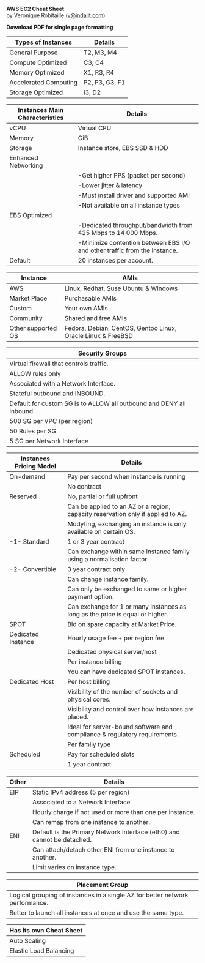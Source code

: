 **AWS EC2 Cheat Sheet**  
by Veronique Robitaille (v@indalit.com) 
  
**Download PDF for single page formatting** 


Types of Instances	|	Details |
------------------- | ----------------
General Purpose	| T2, M3, M4		|
Compute Optimized	| C3, C4 |
Memory Optimized | X1, R3, R4 |		
Accelerated Computing	| P2, P3, G3, F1 |			
Storage Optimized	| I3, D2			|



Instances Main Characteristics | Details |
------------------------------ | ------------------------				
vCPU | Virtual CPU			|
Memory	| GiB		  
Storage | Instance store, EBS SSD & HDD		|		 
Enhanced Networking |  |
 || -Get higher PPS (packet per second)			|	
 || -Lower jitter & latency				|
 || -Must install driver and supported AMI	|			
 || -Not available on all instance types				|
EBS Optimized | |
 || -Dedicated throughput/bandwidth from 425 Mbps to 14 000 Mbps.		|	
 || -Minimize contention between EBS I/O and other traffic from the instance.		|		
Default | 20 instances per account.		|



Instance | AMIs			  
---------|-----------
AWS | Linux, Redhat, Suse Ubuntu & Windows			  	
Market Place | Purchasable AMIs			     	
Custom | Your own AMIs			  	
Community | Shared and free AMIs			
Other supported OS | Fedora, Debian, CentOS, Gentoo Linux, Oracle Linux & FreeBSD			


			
Security Groups	| 
--------------- | 	
 | Virtual firewall that controls traffic.				
 | ALLOW rules only			
 | Associated with a Network Interface.				
 | Stateful outbound and INBOUND.			
 | Default for custom SG is to ALLOW all outbound and DENY all inbound.				
 | 500 SG per VPC (per region)		
 | 50 Rules per SG		
 | 5 SG per Network Interface		



Instances Pricing Model |  Details
------------------------ | ------------------ 
On-demand | Pay per second when instance is running
   || No contract
Reserved | No, partial or full upfront
   || Can be applied to an AZ or a region, capacity reservation only if applied to AZ.
   || Modyfing, exchanging an instance is only available on certain OS.
  -1-  Standard | 1 or 3 year contract
   || Can exchange within same instance family using a normalisation factor.
  -2-  Convertible |  3 year contract only
   || Can change instance family.
   || Can only be exchanged to same or higher payment option.
   || Can exchange for 1 or many instances as long as the price is equal or higher.
SPOT | Bid on spare capacity at Market Price.
Dedicated Instance | Hourly usage fee + per region fee
   || Dedicated physical server/host
   || Per instance billing
   || You can have dedicated SPOT instances.
Dedicated Host | Per host billing
   || Visibility of the number of sockets and physical cores.  
   || Visibility and control over how instances are placed.  
   || Ideal for server-bound software and compliance & regulatory requirements. 
   || Per family type  
Scheduled | Pay for scheduled slots
   || 1 year contract



  
Other       | Details
----------- | -------------
EIP | Static IPv4 address (5 per region)
   || Associated to a Network Interface
   || Hourly charge if not used or more than one per instance.
   || Can remap from one instance to another.
ENI | Default is the Primary Network Interface (eth0) and cannot be detached.
   || Can attach/detach other ENI from one instance to another.
   || Limit varies on instance type.



  
Placement Group |  
----------------|
| Logical grouping of instances in a single AZ for better network performance.  
| Better to launch all instances at once and use the same type. 



Has its own Cheat Sheet |
------------------------ |
 | Auto Scaling  
 | Elastic Load Balancing  

